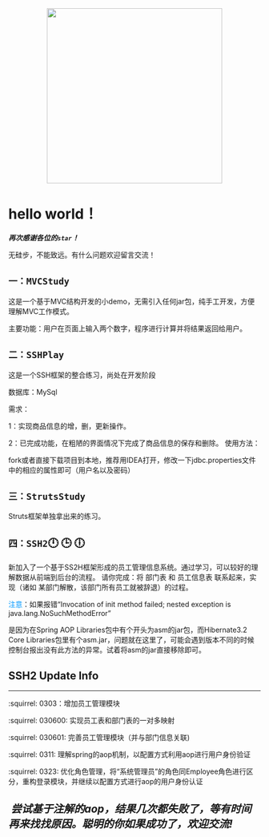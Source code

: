 

<div align=center><img width="350" height="350" src="http://github.global.ssl.fastly.net/images/modules/logos_page/GitHub-Mark.png"/></div>


hello world！
=============


*****再次感谢各位的`star`！***** 


无硅步，不能致远。有什么问题欢迎留言交流！

`一：MVCStudy`
----------

这是一个基于MVC结构开发的小demo，无需引入任何jar包，纯手工开发，方便理解MVC工作模式。

主要功能：用户在页面上输入两个数字，程序进行计算并将结果返回给用户。


`二：SSHPlay`
--------
这是一个SSH框架的整合练习，尚处在开发阶段

数据库：MySql

需求：

1：实现商品信息的增，删，更新操作。

2：已完成功能，在粗陋的界面情况下完成了商品信息的保存和删除。
使用方法：

fork或者直接下载项目到本地，推荐用IDEA打开，修改一下jdbc.properties文件中的相应的属性即可（用户名以及密码）


`三：StrutsStudy`
-----------

Struts框架单独拿出来的练习。


`四：SSH2`:clock12: :clock3:	:clock6:	
--------

新加入了一个基于SS2H框架形成的员工管理信息系统。通过学习，可以较好的理解数据从前端到后台的流程。
请你完成：将 部门表 和 员工信息表 联系起来，实现（诸如 某部门解散，该部门所有员工就被辞退）的过程。


<font color=#0099ff>注意</font>：如果报错“Invocation of init method failed; nested exception is java.lang.NoSuchMethodError”</p>
是因为在Spring AOP Libraries包中有个开头为asm的jar包，而Hibernate3.2 Core Libraries包里有个asm.jar，问题就在这里了，可能会遇到版本不同的时候控制台报出没有此方法的异常。试着将asm的jar直接移除即可。</p>




## SSH2 Update Info 
-----------



:squirrel: 0303：增加员工管理模块

:squirrel: 030600: 实现员工表和部门表的一对多映射

:squirrel: 030601: 完善员工管理模块（并与部门信息关联)

:squirrel: 0311: 理解spring的aop机制，以配置方式利用aop进行用户身份验证

:squirrel: 0323: 优化角色管理，将“系统管理员”的角色同Employee角色进行区分，重构登录模块，并继续以配置方式进行aop的用户身份认证

##  _尝试基于注解的aop，结果几次都失败了，等有时间再来找找原因。聪明的你如果成功了，欢迎交流!_
